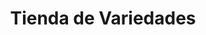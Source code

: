 ---
title: "Tienda de Variedades"
url: /ciudad-satelite/tienda-de-variedades-calle-19-c/
shop: Lebensmittel
---